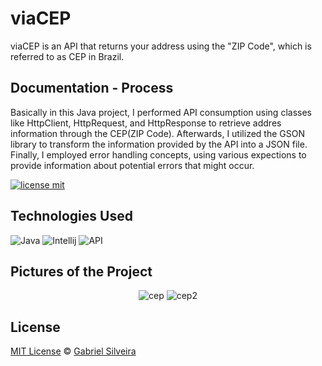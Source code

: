 # viaCEP

viaCEP is an API that returns your address using the "ZIP Code", which is referred to as CEP in Brazil.

## Documentation - Process

Basically in this Java project, I performed API consumption using classes like HttpClient, HttpRequest, and HttpResponse to retrieve addres information through the CEP(ZIP Code).
Afterwards, I utilized the GSON library to transform the information provided by the API into a JSON file.
Finally, I employed error handling concepts, using various expections to provide information about potential errors that might occur.

[![license mit](https://img.shields.io/badge/license-MIT-blue.svg?style=for-the-badge&labelColor=000)](https://img.shields.io/github/license/akyua/viaCEP)

## Technologies Used

![Java](https://img.shields.io/badge/-Java-black?style=for-the-badge&logo=openjdk)
![Intellij](https://img.shields.io/badge/-Intellij-black?style=for-the-badge&logo=intellij-idea)
![API](https://img.shields.io/badge/viaCEP-black?style=for-the-badge&logo=academia&logoColor=fff)

## Pictures of the Project

<div align="center">

![cep](https://github.com/akyua/Music/assets/75745796/8cf48182-8a13-44b9-b61e-0d94515f9f56)
![cep2](https://github.com/akyua/Music/assets/75745796/4516aafd-5b60-4fc7-9b6c-1a67120fdf59)

</div>

## License

[MIT License](./LICENSE) © [Gabriel Silveira](http://gabrielsilveira.tk/)
